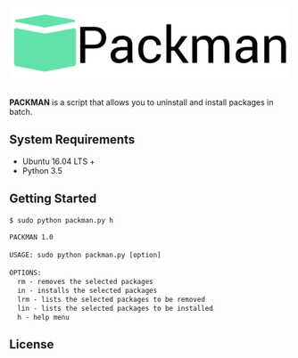<div align="center">
  <img src="logo.png"><br><br>
</div>

**PACKMAN** is a script that allows you to uninstall and install packages in batch.

## System Requirements
- Ubuntu 16.04 LTS +
- Python 3.5

## Getting Started
```shell
$ sudo python packman.py h
```
```shell
PACKMAN 1.0

USAGE: sudo python packman.py [option]

OPTIONS:
  rm - removes the selected packages
  in - installs the selected packages
  lrm - lists the selected packages to be removed
  lin - lists the selected packages to be installed
  h - help menu

```

## License

